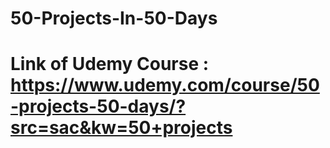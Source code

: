 # 50-Projects-In-50-Days
# Link of Udemy Course : https://www.udemy.com/course/50-projects-50-days/?src=sac&kw=50+projects
